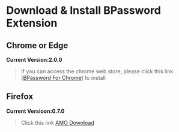 # Download & Install BPassword Extension

## Chrome or Edge

**Current Version:2.0.0**

> If you can access the chrome web store, please click this link [[BPassword For Chrome](https://chrome.google.com/webstore/detail/bpassword/bacldcokcfmemiljlckpeokehiloamcj)] to install

## Firefox

**Current Versioon:0.7.0**

> Click this link [AMO Download](https://addons.mozilla.org/zh-CN/developers/addon/bpassword/versions/5142518)
